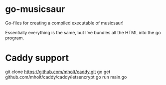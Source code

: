 # go-musicsaur

Go-files for creating a compiled executable of musicsaur!

Essentially everything is the same, but I've bundles all the HTML into the go program.


# Caddy support

git clone https://github.com/mholt/caddy.git
go get github.com/mholt/caddy/caddy/letsencrypt
go run main.go